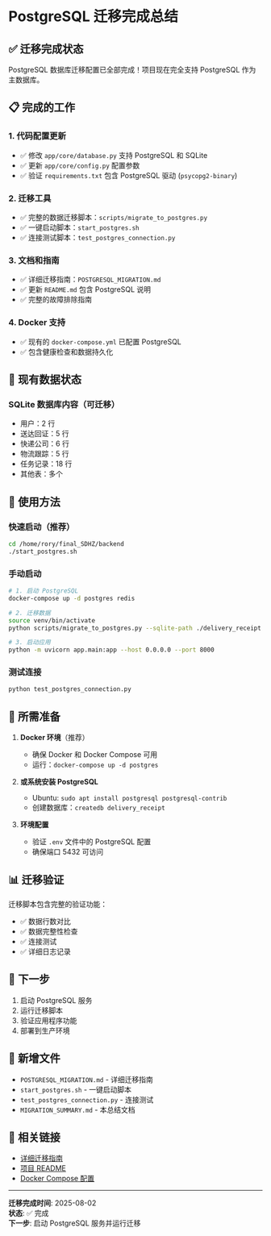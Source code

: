 # PostgreSQL 迁移完成总结

## ✅ 迁移完成状态

PostgreSQL 数据库迁移配置已全部完成！项目现在完全支持 PostgreSQL 作为主数据库。

## 📋 完成的工作

### 1. 代码配置更新
- ✅ 修改 `app/core/database.py` 支持 PostgreSQL 和 SQLite
- ✅ 更新 `app/core/config.py` 配置参数
- ✅ 验证 `requirements.txt` 包含 PostgreSQL 驱动 (`psycopg2-binary`)

### 2. 迁移工具
- ✅ 完整的数据迁移脚本：`scripts/migrate_to_postgres.py`
- ✅ 一键启动脚本：`start_postgres.sh`
- ✅ 连接测试脚本：`test_postgres_connection.py`

### 3. 文档和指南
- ✅ 详细迁移指南：`POSTGRESQL_MIGRATION.md`
- ✅ 更新 `README.md` 包含 PostgreSQL 说明
- ✅ 完整的故障排除指南

### 4. Docker 支持
- ✅ 现有的 `docker-compose.yml` 已配置 PostgreSQL
- ✅ 包含健康检查和数据持久化

## 🚀 现有数据状态

### SQLite 数据库内容（可迁移）
- 用户：2 行
- 送达回证：5 行
- 快递公司：6 行
- 物流跟踪：5 行
- 任务记录：18 行
- 其他表：多个

## 📖 使用方法

### 快速启动（推荐）
```bash
cd /home/rory/final_SDHZ/backend
./start_postgres.sh
```

### 手动启动
```bash
# 1. 启动 PostgreSQL
docker-compose up -d postgres redis

# 2. 迁移数据
source venv/bin/activate
python scripts/migrate_to_postgres.py --sqlite-path ./delivery_receipt.db

# 3. 启动应用
python -m uvicorn app.main:app --host 0.0.0.0 --port 8000
```

### 测试连接
```bash
python test_postgres_connection.py
```

## 🔧 所需准备

1. **Docker 环境**（推荐）
   - 确保 Docker 和 Docker Compose 可用
   - 运行：`docker-compose up -d postgres`

2. **或系统安装 PostgreSQL**
   - Ubuntu: `sudo apt install postgresql postgresql-contrib`
   - 创建数据库：`createdb delivery_receipt`

3. **环境配置**
   - 验证 `.env` 文件中的 PostgreSQL 配置
   - 确保端口 5432 可访问

## 📊 迁移验证

迁移脚本包含完整的验证功能：
- ✅ 数据行数对比
- ✅ 数据完整性检查
- ✅ 连接测试
- ✅ 详细日志记录

## 🎯 下一步

1. 启动 PostgreSQL 服务
2. 运行迁移脚本
3. 验证应用程序功能
4. 部署到生产环境

## 📁 新增文件

- `POSTGRESQL_MIGRATION.md` - 详细迁移指南
- `start_postgres.sh` - 一键启动脚本
- `test_postgres_connection.py` - 连接测试
- `MIGRATION_SUMMARY.md` - 本总结文档

## 🔗 相关链接

- [详细迁移指南](./POSTGRESQL_MIGRATION.md)
- [项目 README](./README.md)
- [Docker Compose 配置](./docker-compose.yml)

---

**迁移完成时间**: 2025-08-02  
**状态**: ✅ 完成  
**下一步**: 启动 PostgreSQL 服务并运行迁移